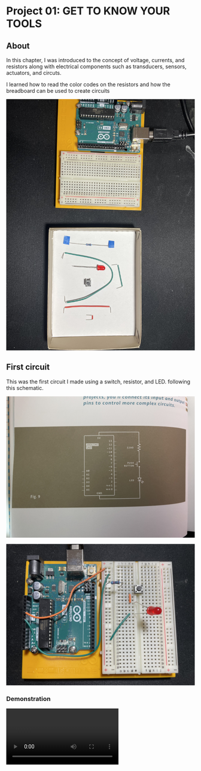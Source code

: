 # Project 01: GET TO KNOW YOUR TOOLS

## About
In this chapter, I was introduced to the concept of voltage, currents, and resistors along with electrical components such as transducers, sensors, actuators, and circuts. 

I learned how to read the color codes on the resistors and how the breadboard can be used to create circuits

![image](./media/preparation.jpg)

## First circuit

This was the first circuit I made using a switch, resistor, and LED. following this schematic.

![image](./media/switch_circuit_schematic.jpg)

![image](./media/switch_circuit.jpg)

### Demonstration

![image](./media/switch_circuit_demo.MOV)

